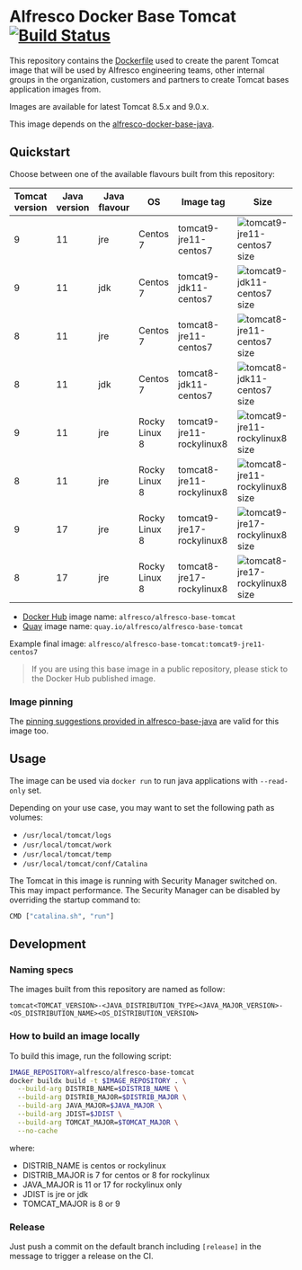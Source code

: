 # Alfresco Docker Base Tomcat [![Build Status](https://img.shields.io/github/workflow/status/Alfresco/alfresco-docker-base-tomcat/Alfresco%20tomcat%20base%20Docker%20image)](https://github.com/Alfresco/alfresco-docker-base-tomcat/actions/workflows/main.yml)

This repository contains the [Dockerfile](Dockerfile) used to create the parent
Tomcat image that will be used by Alfresco engineering teams, other internal
groups in the organization, customers and partners to create Tomcat bases
application images from.

Images are available for latest Tomcat 8.5.x and 9.0.x.

This image depends on the [alfresco-docker-base-java](https://github.com/Alfresco/alfresco-docker-base-java).

## Quickstart

Choose between one of the available flavours built from this repository:

Tomcat version | Java version | Java flavour | OS               | Image tag                    | Size
---------------|--------------|--------------|------------------|------------------------------|-------------------------------------
9              | 11           | jre          | Centos 7         | tomcat9-jre11-centos7        | ![tomcat9-jre11-centos7 size][1]
9              | 11           | jdk          | Centos 7         | tomcat9-jdk11-centos7        | ![tomcat9-jdk11-centos7 size][2]
8              | 11           | jre          | Centos 7         | tomcat8-jre11-centos7        | ![tomcat8-jre11-centos7 size][3]
8              | 11           | jdk          | Centos 7         | tomcat8-jdk11-centos7        | ![tomcat8-jdk11-centos7 size][4]
9              | 11           | jre          | Rocky Linux 8    | tomcat9-jre11-rockylinux8    | ![tomcat9-jre11-rockylinux8 size][5]
8              | 11           | jre          | Rocky Linux 8    | tomcat8-jre11-rockylinux8    | ![tomcat8-jre11-rockylinux8 size][6]
9              | 17           | jre          | Rocky Linux 8    | tomcat9-jre17-rockylinux8    | ![tomcat9-jre17-rockylinux8 size][7]
8              | 17           | jre          | Rocky Linux 8    | tomcat8-jre17-rockylinux8    | ![tomcat8-jre17-rockylinux8 size][8]

[1]: https://img.shields.io/docker/image-size/alfresco/alfresco-base-tomcat/tomcat9-jre11-centos7
[2]: https://img.shields.io/docker/image-size/alfresco/alfresco-base-tomcat/tomcat9-jdk11-centos7
[3]: https://img.shields.io/docker/image-size/alfresco/alfresco-base-tomcat/tomcat8-jre11-centos7
[4]: https://img.shields.io/docker/image-size/alfresco/alfresco-base-tomcat/tomcat8-jdk11-centos7
[5]: https://img.shields.io/docker/image-size/alfresco/alfresco-base-tomcat/tomcat9-jre11-rockylinux8
[6]: https://img.shields.io/docker/image-size/alfresco/alfresco-base-tomcat/tomcat8-jre11-rockylinux8
[7]: https://img.shields.io/docker/image-size/alfresco/alfresco-base-tomcat/tomcat9-jre17-rockylinux8
[8]: https://img.shields.io/docker/image-size/alfresco/alfresco-base-tomcat/tomcat8-jre17-rockylinux8

* [Docker Hub](https://hub.docker.com/r/alfresco/alfresco-base-tomcat) image name: `alfresco/alfresco-base-tomcat`
* [Quay](https://quay.io/repository/alfresco/alfresco-base-tomcat) image name: `quay.io/alfresco/alfresco-base-tomcat`

Example final image: `alfresco/alfresco-base-tomcat:tomcat9-jre11-centos7`

> If you are using this base image in a public repository, please stick to the Docker Hub published image.

### Image pinning

The [pinning suggestions provided in alfresco-base-java](https://github.com/Alfresco/alfresco-docker-base-java/blob/master/README.md#image-pinning) are valid for this image too.

## Usage

The image can be used via `docker run` to run java applications with `--read-only` set.

Depending on your use case, you may want to set the following path as volumes:

* `/usr/local/tomcat/logs`
* `/usr/local/tomcat/work`
* `/usr/local/tomcat/temp`
* `/usr/local/tomcat/conf/Catalina`

The Tomcat in this image is running with Security Manager switched on. This may
impact performance. The Security Manager can be disabled by overriding the
startup command to:

```bash
CMD ["catalina.sh", "run"]
```

## Development

### Naming specs

The images built from this repository are named as follow:

`tomcat<TOMCAT_VERSION>-<JAVA_DISTRIBUTION_TYPE><JAVA_MAJOR_VERSION>-<OS_DISTRIBUTION_NAME><OS_DISTRIBUTION_VERSION>`

### How to build an image locally

To build this image, run the following script:

```bash
IMAGE_REPOSITORY=alfresco/alfresco-base-tomcat
docker buildx build -t $IMAGE_REPOSITORY . \
  --build-arg DISTRIB_NAME=$DISTRIB_NAME \
  --build-arg DISTRIB_MAJOR=$DISTRIB_MAJOR \
  --build-arg JAVA_MAJOR=$JAVA_MAJOR \
  --build-arg JDIST=$JDIST \
  --build-arg TOMCAT_MAJOR=$TOMCAT_MAJOR \
  --no-cache
```

where:

* DISTRIB_NAME is centos or rockylinux
* DISTRIB_MAJOR is 7 for centos or 8 for rockylinux
* JAVA_MAJOR is 11 or 17 for rockylinux only
* JDIST is jre or jdk
* TOMCAT_MAJOR is 8 or 9

### Release

Just push a commit on the default branch including `[release]` in the message to trigger a release on the CI.
